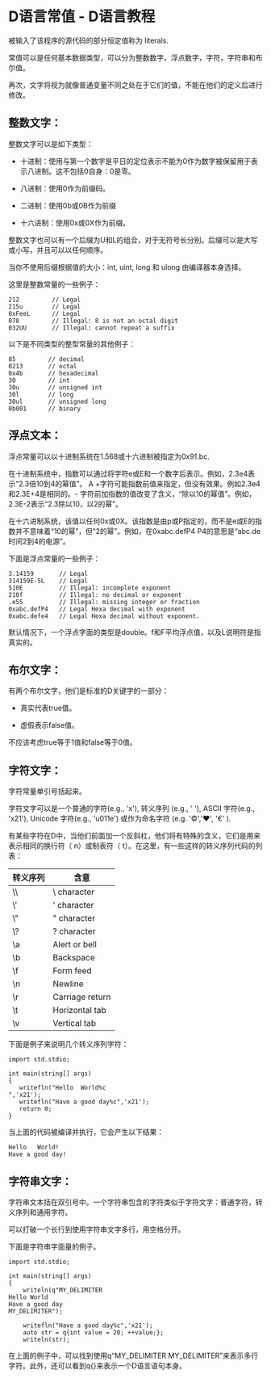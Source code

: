 # D语言常值 - D语言教程

被输入了该程序的源代码的部分恒定值称为 literals.

常值可以是任何基本数据类型，可以分为整数数字，浮点数字，字符，字符串和布尔值。

再次，文字将视为就像普通变量不同之处在于它们的值，不能在他们的定义后进行修改。

## 整数文字：

整数文字可以是如下类型：

*   十进制：使用与第一个数字是平日的定位表示不能为0作为数字被保留用于表示八进制。这不包括0自身：0是零。

*   八进制：使用0作为前缀码。

*   二进制：使用0b或0B作为前缀

*   十六进制：使用0x或0X作为前缀。

整数文字也可以有一个后缀为U和L的组合，对于无符号长分别。后缀可以是大写或小写，并且可以以任何顺序。

当你不使用后缀根据值的大小：int, uint, long 和 ulong 由编译器本身选择。

这里是整数常量的一些例子：

```
212         // Legal
215u        // Legal
0xFeeL      // Legal
078         // Illegal: 8 is not an octal digit
032UU       // Illegal: cannot repeat a suffix
```

以下是不同类型的整型常量的其他例子：

```
85         // decimal
0213       // octal
0x4b       // hexadecimal
30         // int
30u        // unsigned int
30l        // long
30ul       // unsigned long
0b001      // binary
```

## 浮点文本：

浮点常量可以以十进制系统在1.568或十六进制被指定为0x91.bc.

在十进制系统中，指数可以通过将字符e或E和一个数字后表示。例如，2.3e4表示“2.3倍10到4的幂值”。 A +字符可能指数前值来指定，但没有效果。例如2.3e4和2.3E+4是相同的。- 字符前加指数的值改变了含义，“除以10的幂值”。例如，2.3E-2表示“2.3除以10，以2的幂”。

在十六进制系统，该值以任何0x或0X。该指数是由p或P指定的，而不是e或E的指数并不意味着“10的幂”，但“2的幂”。例如，在0xabc.defP4 P4的意思是“abc.de时间2到4的电源”。

下面是浮点常量的一些例子：

```
3.14159       // Legal
314159E-5L    // Legal
510E          // Illegal: incomplete exponent
210f          // Illegal: no decimal or exponent
.e55          // Illegal: missing integer or fraction
0xabc.defP4   // Legal Hexa decimal with exponent
0xabc.defe4   // Legal Hexa decimal without exponent.
```

默认情况下，一个浮点字面的类型是double。f和F平均浮点值，以及L说明符是指真实的。

## 布尔文字：

有两个布尔文字，他们是标准的D关键字的一部分：

*   真实代表true值。

*   虚假表示false值。

不应该考虑true等于1值和false等于0值。

## 字符文字：

字符常量单引号括起来。

字符文字可以是一个普通的字符(e.g., 'x'), 转义序列 (e.g., ' '), ASCII 字符(e.g., 'x21'), Unicode 字符(e.g., 'u011e') 或作为命名字符 (e.g. '©','♥', '€' ).

有某些字符在D中，当他们前面加一个反斜杠，他们将有特殊的含义，它们是用来表示相同的换行符（ n）或制表符（ t）。在这里，有一些这样的转义序列代码的列表：

| 转义序列 | 含意 |
| --- | --- |
| \\\\ | \\ character |
| \\' | ' character |
| \\" | " character |
| \\? | ? character |
| \\a | Alert or bell |
| \\b | Backspace |
| \\f | Form feed |
| \\n | Newline |
| \\r | Carriage return |
| \\t | Horizontal tab |
| \\v | Vertical tab |

下面是例子来说明几个转义序列字符：

```
import std.stdio;

int main(string[] args)
{
   writefln("Hello	World%c
",'x21');
   writefln("Have a good day%c",'x21');
   return 0;
}
```

当上面的代码被编译并执行，它会产生以下结果：

```
Hello   World!
Have a good day!

```

## 字符串文字：

字符串文本括在双引号中。一个字符串包含的字符类似于字符文字：普通字符，转义序列和通用字符。

可以打破一个长行到使用字符串文字多行，用空格分开。

下面是字符串字面量的例子。

```
import std.stdio;

int main(string[] args)
{
    writeln(q"MY_DELIMITER
Hello World
Have a good day
MY_DELIMITER");

    writefln("Have a good day%c",'x21');
    auto str = q{int value = 20; ++value;};
    writeln(str);
```

在上面的例子中，可以找到使用q“MY_DELIMITER MY_DELIMITER”来表示多行字符。此外，还可以看到q{}来表示一个D语言语句本身。

 